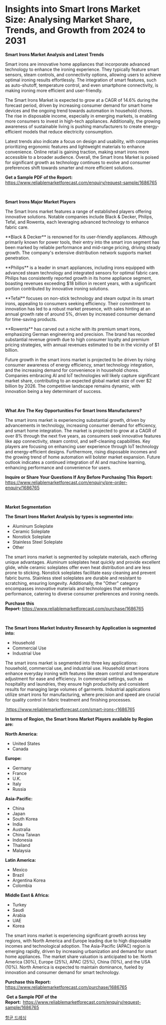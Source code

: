 <p><h1>Insights into Smart Irons Market Size: Analysing Market Share, Trends, and Growth from 2024 to 2031</h1></p><p><strong>Smart Irons Market Analysis and Latest Trends</strong></p>
<p><p>Smart irons are innovative home appliances that incorporate advanced technology to enhance the ironing experience. They typically feature smart sensors, steam controls, and connectivity options, allowing users to achieve optimal ironing results effortlessly. The integration of smart features, such as auto-shutoff, temperature control, and even smartphone connectivity, is making ironing more efficient and user-friendly.</p><p>The Smart Irons Market is expected to grow at a CAGR of 14.6% during the forecast period, driven by increasing consumer demand for smart home devices and the ongoing trend towards automation in household chores. The rise in disposable income, especially in emerging markets, is enabling more consumers to invest in high-tech appliances. Additionally, the growing awareness of sustainable living is pushing manufacturers to create energy-efficient models that reduce electricity consumption. </p><p>Latest trends also indicate a focus on design and usability, with companies prioritizing ergonomic features and lightweight materials to enhance convenience. Online retail is gaining traction, making smart irons more accessible to a broader audience. Overall, the Smart Irons Market is poised for significant growth as technology continues to evolve and consumer preferences shift towards smarter and more efficient solutions.</p></p>
<p><strong>Get a Sample PDF of the Report:&nbsp;</strong> <a href="https://www.reliablemarketforecast.com/enquiry/request-sample/1686765?utm_campaign=1080&utm_medium=2&utm_source=Github&utm_content=ia&utm_term=31122024&utm_id=smart-irons">https://www.reliablemarketforecast.com/enquiry/request-sample/1686765</a></p>
<p>&nbsp;</p>
<p><strong>Smart Irons Major Market Players</strong></p>
<p><p>The Smart Irons market features a range of established players offering innovative solutions. Notable companies include Black & Decker, Philips, Tefal, and Rowenta, each leveraging advanced technology to enhance fabric care.</p><p>**Black & Decker** is renowned for its user-friendly appliances. Although primarily known for power tools, their entry into the smart iron segment has been marked by reliable performance and mid-range pricing, driving steady growth. The company's extensive distribution network supports market penetration.</p><p>**Philips** is a leader in smart appliances, including irons equipped with advanced steam technology and integrated sensors for optimal fabric care. Philips has consistently reported growth in its home appliance segment, boasting revenues exceeding $18 billion in recent years, with a significant portion contributed by innovative ironing solutions.</p><p>**Tefal** focuses on non-stick technology and steam output in its smart irons, appealing to consumers seeking efficiency. Their commitment to innovation has led to a robust market presence, with sales hinting at an annual growth rate of around 5%, driven by increased consumer demand for time-saving products.</p><p>**Rowenta** has carved out a niche with its premium smart irons, emphasizing German engineering and precision. The brand has recorded substantial revenue growth due to high consumer loyalty and premium pricing strategies, with annual revenues estimated to be in the vicinity of $1 billion.</p><p>Future growth in the smart irons market is projected to be driven by rising consumer awareness of energy efficiency, smart technology integration, and the increasing demand for convenience in household chores. Companies embracing AI and IoT technologies will likely capture significant market share, contributing to an expected global market size of over $2 billion by 2026. The competitive landscape remains dynamic, with innovation being a key determinant of success.</p></p>
<p>&nbsp;</p>
<p><strong>What Are The Key Opportunities For Smart Irons Manufacturers?</strong></p>
<p><p>The smart irons market is experiencing substantial growth, driven by advancements in technology, increasing consumer demand for efficiency, and smart home integration. The market is projected to grow at a CAGR of over 8% through the next five years, as consumers seek innovative features like app connectivity, steam control, and self-cleaning capabilities. Key players are focusing on enhancing user experience through IoT technology and energy-efficient designs. Furthermore, rising disposable incomes and the growing trend of home automation will bolster market expansion. Future outlook indicates a continued integration of AI and machine learning, enhancing performance and convenience for users.</p></p>
<p><strong>Inquire or Share Your Questions If Any Before Purchasing This Report:</strong> <a href="https://www.reliablemarketforecast.com/enquiry/pre-order-enquiry/1686765?utm_campaign=1080&utm_medium=2&utm_source=Github&utm_content=ia&utm_term=31122024&utm_id=smart-irons">https://www.reliablemarketforecast.com/enquiry/pre-order-enquiry/1686765</a></p>
<p>&nbsp;</p>
<p><strong>Market Segmentation</strong></p>
<p><strong>The Smart Irons Market Analysis by types is segmented into:</strong></p>
<p><ul><li>Aluminum Soleplate</li><li>Ceramic Soleplate</li><li>Nonstick Soleplate</li><li>Stainless Steel Soleplate</li><li>Other</li></ul></p>
<p><p>The smart irons market is segmented by soleplate materials, each offering unique advantages. Aluminum soleplates heat quickly and provide excellent glide, while ceramic soleplates offer even heat distribution and are less prone to sticking. Nonstick soleplates facilitate easy cleaning and prevent fabric burns. Stainless steel soleplates are durable and resistant to scratching, ensuring longevity. Additionally, the "Other" category encompasses innovative materials and technologies that enhance performance, catering to diverse consumer preferences and ironing needs.</p></p>
<p><strong>Purchase this Report:&nbsp;</strong><a href="https://www.reliablemarketforecast.com/purchase/1686765?utm_campaign=1080&utm_medium=2&utm_source=Github&utm_content=ia&utm_term=31122024&utm_id=smart-irons">https://www.reliablemarketforecast.com/purchase/1686765</a></p>
<p>&nbsp;</p>
<p><strong>The Smart Irons Market Industry Research by Application is segmented into:</strong></p>
<p><ul><li>Household</li><li>Commercial Use</li><li>Industrial Use</li></ul></p>
<p><p>The smart irons market is segmented into three key applications: household, commercial use, and industrial use. Household smart irons enhance everyday ironing with features like steam control and temperature adjustment for ease and efficiency. In commercial settings, such as hospitality and laundries, they ensure high productivity and consistent results for managing large volumes of garments. Industrial applications utilize smart irons for manufacturing, where precision and speed are crucial for quality control in fabric treatment and finishing processes.</p></p>
<p><a href="https://www.reliablemarketforecast.com/smart-irons-r1686765?utm_campaign=1080&utm_medium=2&utm_source=Github&utm_content=ia&utm_term=31122024&utm_id=smart-irons">&nbsp;https://www.reliablemarketforecast.com/smart-irons-r1686765</a></p>
<p><strong>In terms of Region, the Smart Irons Market Players available by Region are:</strong></p>
<p>
    <p> <strong> North America: </strong>
        <ul>
            <li>United States</li>
            <li>Canada</li>
        </ul>
        </p> 
    <p> <strong> Europe: </strong>
        <ul>
            <li>Germany</li>
            <li>France</li>
            <li>U.K.</li>
            <li>Italy</li>
            <li>Russia</li>
        </ul>
        </p> 
    <p> <strong> Asia-Pacific: </strong>
        <ul>
            <li>China</li>
            <li>Japan</li>
            <li>South Korea</li>
            <li>India</li>
            <li>Australia</li>
            <li>China Taiwan</li>
            <li>Indonesia</li>
            <li>Thailand</li>
            <li>Malaysia</li>
        </ul>
        </p> 
    <p> <strong> Latin America: </strong>
        <ul>
            <li>Mexico</li>
            <li>Brazil</li>
            <li>Argentina Korea</li>
            <li>Colombia</li>
        </ul>
        </p> 
    <p> <strong> Middle East & Africa: </strong>
        <ul>
            <li>Turkey</li>
            <li>Saudi</li>
            <li>Arabia</li>
            <li>UAE</li>
            <li>Korea</li>
        </ul>
    </p>
    </p>
<p><p>The smart irons market is experiencing significant growth across key regions, with North America and Europe leading due to high disposable incomes and technological adoption. The Asia-Pacific (APAC) region is emerging rapidly, driven by increasing urbanization and demand for smart home appliances. The market share valuation is anticipated to be: North America (30%), Europe (25%), APAC (25%), China (10%), and the USA (10%). North America is expected to maintain dominance, fueled by innovation and consumer demand for smart technology.</p></p>
<p><strong>Purchase this Report: </strong><a href="https://www.reliablemarketforecast.com/purchase/1686765?utm_campaign=1080&utm_medium=2&utm_source=Github&utm_content=ia&utm_term=31122024&utm_id=smart-irons">https://www.reliablemarketforecast.com/purchase/1686765</a></p>
<p>&nbsp;<strong>Get a Sample PDF of the Report:&nbsp;&nbsp;</strong><a href="https://www.reliablemarketforecast.com/enquiry/request-sample/1686765?utm_campaign=1080&utm_medium=2&utm_source=Github&utm_content=ia&utm_term=31122024&utm_id=smart-irons">https://www.reliablemarketforecast.com/enquiry/request-sample/1686765</a></p>
<p><strong></strong></p>
<p><p><a href="https://github.com/sougarounis/Market-Research-Report-List-6/blob/main/252283329686.md?utm_campaign=1080&utm_medium=2&utm_source=Github&utm_content=ia&utm_term=31122024&utm_id=smart-irons">항균 드레싱</a></p></p>